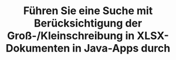 ---
############################# Static ############################
layout: "auto-gen-gist"
draft: false
path: "es/search/java/case-sensitive/xlsx/"
otherformats: PDF DOC DOT DOCX DOCM DOTX DOTM TXT ODT OTT RTF XLS XLT XLSM XLSB XLTX XLTM XLA XLAM ODS OTS CSV TSV XML PPT PPS POT PPTX PPTM POTX POTM PPSX PPSM ODP PST OST EML EMLX MSG ONE ZIP XHTML MHTML MD CHM EPUB  FB2 

############################# Head ############################
head_title: "Java-API zur Durchführung einer Textsuche mit Berücksichtigung der Groß-/Kleinschreibung in XLSX-Dokumenten"
head_description: "GDie Java-API roupDocs.Search ermöglicht Programmierern, eine Textsuche mit Berücksichtigung der Groß- und Kleinschreibung durchzuführen und die genaue Struktur von Wörtern in XLSX-Dokumenten über Java zu ermitteln."

############################# Header ############################
title: "Führen Sie eine Suche mit Berücksichtigung der Groß-/Kleinschreibung in XLSX-Dokumenten in Java-Apps durch"
description: "Die Java-API GroupDocs.Search ermöglicht Softwareentwicklern die Textsuche mit Berücksichtigung der Groß- und Kleinschreibung in verschiedenen Dokumenttypen wie PDF, HTML, DOCX, PPTX, XLSX und mehr in Java-Apps."

######################### Download Button #######################
button:
    enable: true

############################# About ############################
about:
    enable: true
    title: "Wie führe ich eine Suche mit Berücksichtigung der Groß- und Kleinschreibung in Java-Apps durch?"
    content: |
      Groß-/Kleinschreibung ist eine sehr nützliche Suchtechnik, die die Fähigkeit eines Programms beschreibt, zwischen Großbuchstaben (Großbuchstaben) und Kleinbuchstaben (Kleinbuchstaben) bei Web-, Datenbank- oder Dokumentensuchen zu unterscheiden. Es ist sehr wichtig, sich daran zu erinnern, dass die Suchmaschine standardmäßig die Groß-/Kleinschreibung nicht beachtet, was bedeutet, dass die Suche nach dem Wort Computer beide Fragmente mit einem Schlüsselnamen oder Text mit den Wörtern Computer und computer ergibt. Nehmen wir an, wir müssen die Suchergebnisse auf diejenigen mit dem Großbuchstaben „Computer“ eingrenzen, was bedeutet, dass wir eine Suche mit Berücksichtigung der Groß- und Kleinschreibung benötigen. GroupDocs.Search für Java ist eine effektive API zum Suchen und Indexieren von Dokumenten, mit der Softwareentwickler Anwendungen entwickeln können, die eine Textsuche und Indexierung für einige der beliebtesten Dokumenttypen wie PDF, HTML, Outlook-E-Mail, Microsoft Office Word, Excel-Arbeitsblätter, PowerPoint-Präsentationen, Outlook MSG, PST und viele mehr. Darüber hinaus kann es Suchanfragen identifizieren, die in einer Sprache geschrieben sind, die nicht mit Ihrem Tastaturlayout übereinstimmt.

############################# content ############################
steps:
    enable: true
    block:
    - title_left: "Suche mit Berücksichtigung der Groß- und Kleinschreibung in XLSX-Dokumenten über Java"
      content_left: |
       Die Java-API von GroupDocs.Search hat vollständige Unterstützung für grundlegende sowie erweiterte Suchfunktionen integriert, die es Softwareentwicklern ermöglichen, mit nur wenigen Codezeilen in ihren Java-Anwendungen zwischen Groß- und Kleinschreibung zu suchen.
       
       Das folgende Java-Codebeispiel zeigt, wie Sie mit nur wenigen Codezeilen eine Suche mit Berücksichtigung der Groß-/Kleinschreibung mit einer Abfrage im Text in XLSX-Dateien erreichen.

      title_right: "Führen Sie eine Suche mit Berücksichtigung der Groß-/Kleinschreibung in XLSX-Dateien durch"
      content_right: |
         * Identifizieren Sie den Pfad zum Indexordner sowie zum Dokumentenordner.
         * Erstellen eines Indexes im angegebenen Ordner durch Aufrufen der Instanz der Klasse [Index](https://apireference.groupdocs.com/search/java/com.groupdocs.search/Index#Index(java.lang.String)).
         * Indizieren von Dokumenten aus dem angegebenen Ordner durch Aufrufen der Instanz der Klasse [Add](https://apireference.groupdocs.com/search/net/groupdocs.search.index/add/methods/1).
         * Initiieren Sie eine neue Instanz der Klasse [SearchOptions](https://apireference.groupdocs.com/search/net/groupdocs.search.options/searchoptions).
         * Aktivieren der Suchoption mit Berücksichtigung der Groß-/Kleinschreibung durch Aufrufen der Methode [UseCaseSensitiveSearch](https://apireference.groupdocs.com/search/net/groupdocs.search.options/searchoptions/properties/usecasesensitivesearch).
         * Suchabfrage definieren und Suche starten
         
        
      gisthash: "f5cba2431bcb82d746d2a002b1947d21"
      gistfile: "case-sensitive_in_text_queries_java.java"

    - title_left: "Führen Sie eine Suche mit Berücksichtigung der Groß-/Kleinschreibung in Objektform über Java durch"
      content_left: |
        GroupDocs.Search Java gibt Softwareentwicklern die Möglichkeit, Suchfunktionen für verschiedene Dokumentformate in ihre eigenen Anwendungen aufzunehmen. Das folgende Java-Codebeispiel zeigt, wie Sie mit einer Abfrage in Objektform über XLSX-Dokumente zwischen Groß- und Kleinschreibung suchen.

      title_right: "Wenden Sie die Suche mit Berücksichtigung der Groß-/Kleinschreibung in XLSX Dokumenten an"
      content_right: |
       * Identifizieren Sie den Pfad zum Indexordner sowie zum Dokumentenordner.
       * Erstellen eines Indexes im angegebenen Ordner durch Aufrufen der Instanz der Klasse [Index](https://apireference.groupdocs.com/search/java/com.groupdocs.search/Index#Index(java.lang.String)).
       * Indizieren von Dokumenten aus dem angegebenen Ordner durch Aufrufen der Instanz der Klasse [Add](https://apireference.groupdocs.com/search/net/groupdocs.search.index/add/methods/1).
       * Initiieren Sie eine neue Instanz der Klasse [SearchOptions](https://apireference.groupdocs.com/search/net/groupdocs.search.options/searchoptions).
       * Aktivieren der Suchoption mit Berücksichtigung der Groß-/Kleinschreibung durch Aufrufen der Methode [UseCaseSensitiveSearch](https://apireference.groupdocs.com/search/net/groupdocs.search.options/searchoptions/properties/usecasesensitivesearch).
       * Erstellen einer Suchabfrage im Objekt durch Aufrufen der Methode [createWordQuery](https://apireference.groupdocs.com/search/java/com.groupdocs.search/SearchQuery#createWordQuery(java.lang.String)).
       * Suchabfrage definieren und Suche starten
     
      gisthash: "9e2aee884e199033f89c2c21cde108b7"
      gistfile: "case-sensitive_search_in_object_form_java.java"

    - title_left: "System Requirements"
      content_left: |
        GroupDocs.Search for Java is supported on all major platforms and operating systems. For complete system requirements guide, please visit [system requirements](https://docs.groupdocs.com/search/java/system-requirements/) before executing the code below, please make sure that you have the following prerequisites installed on your system:
         * Operating Systems: Microsoft Windows, Linux, MacOS
         * Java Versions Support: J2SE 7.0 (1.7), J2SE 8.0 (1.8) or above
         * Get the latest version of GroupDocs.Search for Java APIs from GroupDocs [Repository](https://repository.groupdocs.com/repo/com/groupdocs/groupdocs-search/)
        
      title_right: "Why Use GroupDocs.Search"
      content_right: |
        * Search Index creation in memory as well as on disk.
        * Ability of indexing from a file, stream or structure.
        * Password protected documents indexing support.
        * Support for merging of several indexes.
        * Filter Document during search indexing.
        * Spell check support during the search.
        * Blended characters are fully supported
        * Combining different types of search into one search query.
        * Simple word  and regular expression searches support
        * Fully support alias replacement in search queries.

demos:
    enable: true
        

about_formats:
    enable: true


more_formats:
    enable: true


back_to_top:
    enable: true
---